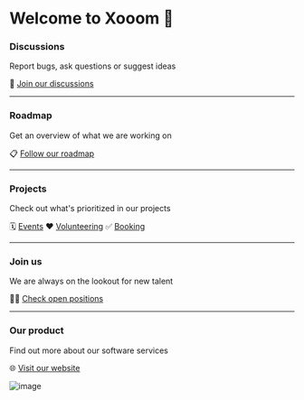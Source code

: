 # Welcome to Xooom 👋

### Discussions
Report bugs, ask questions or suggest ideas

💬 [Join our discussions](https://github.com/orgs/xooom-community/discussions)

---

### Roadmap
Get an overview of what we are working on

📋 [Follow our roadmap](https://github.com/orgs/xooom-community/projects/1/views/1)

---

### Projects
Check out what's prioritized in our projects

🗓️ [Events](https://github.com/orgs/xooom-community/projects/3/views/1)
❤️ [Volunteering](https://github.com/orgs/xooom-community/projects/2)
✅ [Booking](https://github.com/orgs/xooom-community/projects/4/views/1)

---

### Join us
We are always on the lookout for new talent

🧑‍💻 [Check open positions](https://xooom.dk/jobs)

---

### Our product
Find out more about our software services

🌐 [Visit our website](https://xooom.dk)

![image](https://github.com/xooom-community/.github/assets/11291103/1043c6b9-b20c-45a5-a241-c1d53df35b21)
